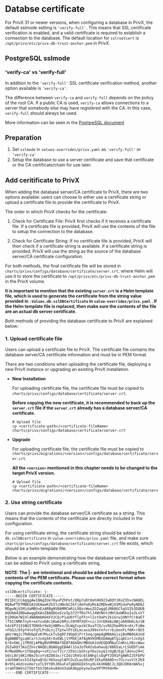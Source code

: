 # Databse certificate

For PrivX 31 or newer versions, when configuring a database in PrivX, the default sslmode setting is ```'verify-full'```. This means that SSL certificate verification is enabled, and a valid certificate is required to establish a connection to the database. The default location for ```sslrootcert``` is ```/opt/privx/etc/privx-db-trust-anchor.pem``` in PrivX.

## PostgreSQL sslmode

### 'verify-ca' vs 'verify-full'

In addition to the ```'verify-full'``` SSL certificate verification method, another option available is ```'verify-ca'```.

The difference between ```verify-ca``` and ```verify-full``` depends on the policy of the root CA. If a public CA is used, ```verify-ca``` allows connections to a server that somebody else may have registered with the CA. In this case, ```verify-full``` should always be used.

More information can be seen in the [PostgreSQL document](https://www.postgresql.org/docs/current/libpq-ssl.html)

## Preparation

1. Set ```sslmode``` in ```values-overrides/privx.yaml``` as ```'verify-full'``` or ```'verify-ca'```
2. Setup the database to use a server certificate and save that certificate or the CA certificate/chain for use later.

## Add ceritificate to PrivX

When adding the database server/CA certificate to PrivX, there are two options available: users can choose to either use a certificate string or upload a certificate file to provide the certificate to PrivX.

The order in which PrivX checks for the certificate:

1. Check for Certificate File: PrivX first checks if it receives a certificate file. If a certificate file is provided, PrivX will use the contents of the file to setup the connection to the database.

2. Check for Certificate String: If no certificate file is provided, PrivX will then check if a certificate string is available. If a certificate string is provided, PrivX will use the string as the source of the database server/CA certificate configuration.

For both methods, the final certificate file will be stored in ```charts/privx/configs/database/certificate/server.crt```, where Helm will use it to store the certificate
to `/opt/privx/etc/privx-db-trust-anchor.pem` in the PrivX volume.

 **It is important to mention that the existing ```server.crt``` is a Helm template file, which is used to generate the certificate from the string value provided in `.Values.db.sslDBCertificate` in ```value-overrides/privx.yaml``` . If the Helm template file is replaced, then make sure the contents of the file are an actual db server certificate.**

Both methods of providing the database certificate to PrivX are explained below:
### 1. Upload certificate file

Users can upload a certificate file to PrivX. The certificate file contains the database server/CA certificate information and must be in PEM format.

There are two conditions when uploading the certificate file, deploying a new PrivX instance or upgrading an existing PrivX installation.

- **New Installation**

    For uploading certificate file, the certificate file must be copied to ```charts/privx/configs/database/certificate/server.crt```.

    **Before copying the new certificate, it is recommended to back up the ```server.crt``` file if the ```server.crt``` already has a database server/CA certificate.**

    ```
    # Upload file
    cp <certificate-path>/<certificate-fileName> charts/privx/configs/database/certificate/server.crt
    ```

- **Upgrade**

    For uploading certificate file, the certificate file must be copied to ```charts/privx/migrations/<version>/configs/database/certificate/server.crt```. 
    
    **All the ```<version>``` mentioned in this chapter needs to be changed to the target PrivX version.**

    ```
    # Upload file
    cp <certificate-path>/<certificate-fileName> charts/privx/migrations/<version>/configs/database/certificate/server.crt
    ```
### 2. Use string certificate

Users can provide the database server/CA certificate as a string. This means that the contents of the certificate are directly included in the configuration.

For using certificate string, the certificate string should be added to ```db.sslDBcertificate``` in ```value-overrides/privx.yaml``` file, and make sure ```charts/privx/configs/database/certificate/server.crt``` file exists, which should be a helm template file.

Below is an example demonstrating how the database server/CA certificate can be added to PrivX using a certificate string.

**NOTE: The |- are intentional and should be added before adding the contents of the PEM certificate. Please use the correct format when copying the certificate contents.**

```
sslDBcertificate: |-
-----BEGIN CERTIFICATE-----
MIIDIjCCAgqgAwIBAgIUe78yuPZhPot/Q0p7uRtOoh9H92IwDQYJKoZIhvcNAQEL
BQAwFTETMBEGA1UEAwwKZGItcHNxbC5kYjAeFw0yMzA2MDkwNjU1MjdaFw0yNDA2
MDgwNjU1MjdaMBUxEzARBgNVBAMMCmRiLXBzcWwuZGIwggEiMA0GCSqGSIb3DQEB
AQUAA4IBDwAwggEKAoIBAQDGxEceIp372YfRo7hlJXWYNntcMHl8xWRboIoZLsV7
DjD0Gm7WIUl4NANmbKO4FVJCQ/P1aU6YflpfFz+lIstOaPv2kiGrwjONYfCrAaET
lT5CCNRKTnyh+xeYxxb8c1Kw626MjLS9YMfXOY+cz/JntEHdAzAWjo6R8bKLbz1B
h4zEP31SSNUI7DNXkt9eOjHBMxs/XLWgIvpzkCOvaTCD/vsRGZhm4Mzk+At/FzBm
+FbQJ/Ofpf4toTqTLPsDLnjITptwlPYzELmcaxa399sYnfvrrbibonFLf0R+r8U5
gHzrWq2c7R4bbpExKYMuikfu5gRFJ9QpDjFrt5eq/gmpAgMBAAGjajBoMB0GA1Ud
DgQWBBTgiq8CxrtJxXg5Er8xEWLj1YMXEjAfBgNVHSMEGDAWgBTgiq8CxrtJxXg5
Er8xEWLj1YMXEjAPBgNVHRMBAf8EBTADAQH/MBUGA1UdEQQOMAyCCmRiLXBzcWwu
ZGIwDQYJKoZIhvcNAQELBQADggEBAAl1Sa3oTkHIobahwuQ/8B65aLrLSUEDTiAk
RrMwUDMu+1fbbq8q++sP2/ucf3jr/ZFUzibSFcpYEwJxyQ1rUgB/EgClAVnu29+C
UdcL8Vj8KiVBmJ5cvYv8Z803x/rCZdz1R4Sc6l6NhglsQqPY2O91Fg8WhZJ5FbPU
u3U56Wtes5Id3gtwQlO/X6SouplAFCOvZLwu50zRFiEkyR0A0D+v7UiruvVJtZb9
B+95L4kdcexHorsoTL9YY0hJRGuFaTgBX6EEk5nydLkkVKBBCJL3QDJDK8cWA5xj
sraHT8W2nI75btTbS7Q6sku84nU3uGK4bppkynw3uwVPTMtR4nM=
-----END CERTIFICATE-----
```

